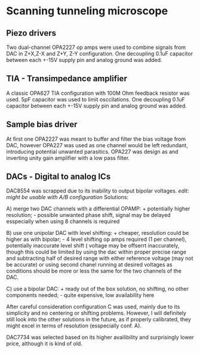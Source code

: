 # Scanning tunneling microscope

## Piezo drivers
Two dual-channel OPA2227 op amps were used to combine signals from DAC in Z+X,Z-X and Z+Y, Z-Y configuration. One decoupling 0.1uF capacitor between each +-15V supply pin and analog ground was added.

## TIA - Transimpedance amplifier
A classic OPA627 TIA configuration with 100M Ohm feedback resistor was used. 5pF capacitor was used to limit osccilations. One decoupling 0.1uF capacitor between each +-15V supply pin and analog ground was added.

## Sample bias driver
At first one OPA2227 was meant to buffer and filter the bias voltage from DAC, however OPA227 was used as one channel would be left redundant, introducing potential unwanted parasitics. OPA227 was design as and inverting unity gain amplifier with a low pass filter.

## DACs - Digital to analog ICs
DAC8554 was scrapped due to its inability to output bipolar voltages. *edit: might be usable with A/B configuration*
Solutions:

A) merge two DAC channels with a differential OPAMP: + potentially higher resolution; - possible unwanted phase shift, signal may be delayed esspecially when using 8 channels is required

B) use one unipolar DAC with level shifting: + cheaper, resolution could be higher as with bipolar; - 4 level shifting op amps required (1 per channel), potentially inaccurate level shift ( voltage may be offserrt inaccurately, though this could be limited by using the dac within proper precise range and subtracting half of desired range with either reference voltage (may not be accurate) or using second chanel running at desired voltages as conditions should be more or less the same for the two channels of the DAC.

C) use a bipolar DAC: + ready out of the box solution, no shifting, no other components needed; - quite expensive, low availability here

After careful consideration configuration C was used, mainly due to its simplicity and no centering or shifting problems. However, I will definitely still look into the other solutions in the future, as if properly calibrated, they might excel in terms of resolution (esspecially conf. A).

DAC7734 was selected based on its higher availibility and surprisingly lower price, although it is kind of old.
